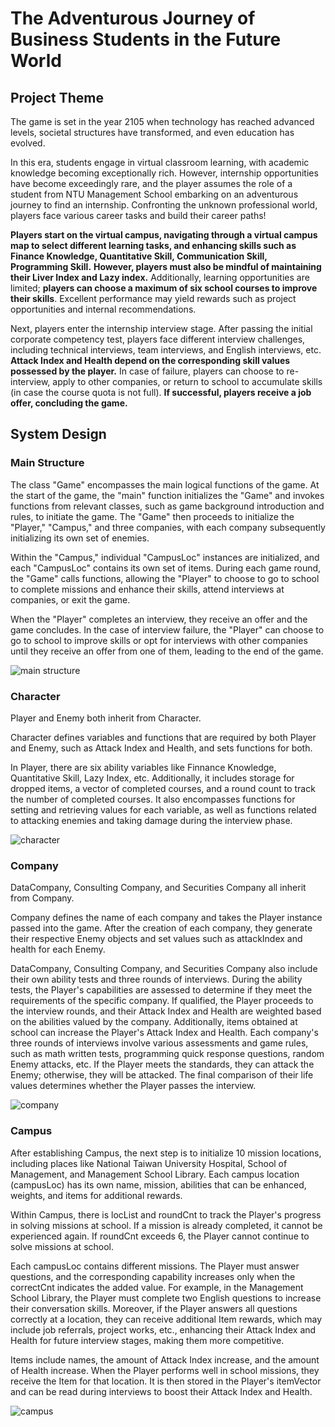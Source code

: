 # The Adventurous Journey of Business Students in the Future World

## Project Theme
The game is set in the year 2105 when technology has reached advanced levels, societal structures have transformed, and even education has evolved. 

In this era, students engage in virtual classroom learning, with academic knowledge becoming exceptionally rich. However, internship opportunities have become exceedingly rare, and the player assumes the role of a student from NTU Management School embarking on an adventurous journey to find an internship. Confronting the unknown professional world, players face various career tasks and build their career paths!

**Players start on the virtual campus, navigating through a virtual campus map to select different learning tasks, and enhancing skills such as Finance Knowledge, Quantitative Skill, Communication Skill, Programming Skill.** **However, players must also be mindful of maintaining their Liver Index and Lazy index.** Additionally, learning opportunities are limited; **players can choose a maximum of six school courses to improve their skills**. Excellent performance may yield rewards such as project opportunities and internal recommendations.

Next, players enter the internship interview stage. After passing the initial corporate competency test, players face different interview challenges, including technical interviews, team interviews, and English interviews, etc. **Attack Index and Health depend on the corresponding skill values possessed by the player.** In case of failure, players can choose to re-interview, apply to other companies, or return to school to accumulate skills (in case the course quota is not full). **If successful, players receive a job offer, concluding the game.**

## System Design

### Main Structure
The class "Game" encompasses the main logical functions of the game. At the start of the game, the "main" function initializes the "Game" and invokes functions from relevant classes, such as game background introduction and rules, to initiate the game. The "Game" then proceeds to initialize the "Player," "Campus," and three companies, with each company subsequently initializing its own set of enemies.

Within the "Campus," individual "CampusLoc" instances are initialized, and each "CampusLoc" contains its own set of items. During each game round, the "Game" calls functions, allowing the "Player" to choose to go to school to complete missions and enhance their skills, attend interviews at companies, or exit the game.

When the "Player" completes an interview, they receive an offer and the game concludes. In the case of interview failure, the "Player" can choose to go to school to improve skills or opt for interviews with other companies until they receive an offer from one of them, leading to the end of the game.

![main structure](https://i.imgur.com/UAlCrOO.png)

### Character
Player and Enemy both inherit from Character.

Character defines variables and functions that are required by both Player and Enemy, such as Attack Index and Health, and sets functions for both.

In Player, there are six ability variables like Finnance Knowledge, Quantitative Skill, Lazy Index, etc. Additionally, it includes storage for dropped items, a vector of completed courses, and a round count to track the number of completed courses. It also encompasses functions for setting and retrieving values for each variable, as well as functions related to attacking enemies and taking damage during the interview phase.

![character](https://i.imgur.com/Qt0oytA.png)

### Company
DataCompany, Consulting Company, and Securities Company all inherit from Company.

Company defines the name of each company and takes the Player instance passed into the game. After the creation of each company, they generate their respective Enemy objects and set values such as attackIndex and health for each Enemy.

DataCompany, Consulting Company, and Securities Company also include their own ability tests and three rounds of interviews. During the ability tests, the Player's capabilities are assessed to determine if they meet the requirements of the specific company. If qualified, the Player proceeds to the interview rounds, and their Attack Index and Health are weighted based on the abilities valued by the company. Additionally, items obtained at school can increase the Player's Attack Index and Health. Each company's three rounds of interviews involve various assessments and game rules, such as math written tests, programming quick response questions, random Enemy attacks, etc. If the Player meets the standards, they can attack the Enemy; otherwise, they will be attacked. The final comparison of their life values determines whether the Player passes the interview.

![company](https://i.imgur.com/Rp61gCT.png)

### Campus
After establishing Campus, the next step is to initialize 10 mission locations, including places like National Taiwan University Hospital, School of Management, and Management School Library. Each campus location (campusLoc) has its own name, mission, abilities that can be enhanced, weights, and items for additional rewards.

Within Campus, there is locList and roundCnt to track the Player's progress in solving missions at school. If a mission is already completed, it cannot be experienced again. If roundCnt exceeds 6, the Player cannot continue to solve missions at school.

Each campusLoc contains different missions. The Player must answer questions, and the corresponding capability increases only when the correctCnt indicates the added value. For example, in the Management School Library, the Player must complete two English questions to increase their conversation skills. Moreover, if the Player answers all questions correctly at a location, they can receive additional Item rewards, which may include job referrals, project works, etc., enhancing their Attack Index and Health for future interview stages, making them more competitive.

Items include names, the amount of Attack Index increase, and the amount of Health increase. When the Player performs well in school missions, they receive the Item for that location. It is then stored in the Player's itemVector and can be read during interviews to boost their Attack Index and Health.

![campus](https://i.imgur.com/hKPYTKJ.png)
